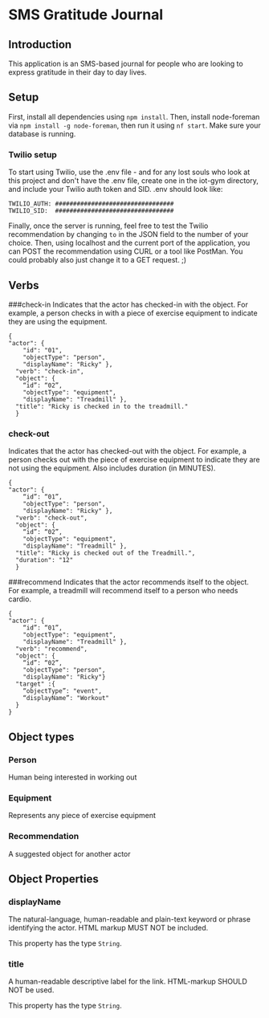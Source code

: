 # SMS Gratitude Journal

## Introduction
This application is an SMS-based journal for people who are looking to express gratitude in their day to day lives.

## Setup
First, install all dependencies using `npm install`. Then, install node-foreman via `npm install -g node-foreman`, then run it using `nf start`. Make sure your database is running.

### Twilio setup

To start using Twilio, use the .env file - and for any lost souls who look at this project and don't have the .env file, create one in the iot-gym directory, and include your Twilio auth token and SID. .env should look like:

```
TWILIO_AUTH: #################################
TWILIO_SID:  #################################
```

Finally, once the server is running, feel free to test the Twilio recommendation by changing `to` in the JSON field to the number of your choice. Then, using localhost and the current port of the application, you can POST the recommendation using CURL or a tool like PostMan. You could probably also just change it to a GET request. ;)

## Verbs



###check-in
Indicates that the actor has checked-in with the object. For example, a person checks in with a piece of exercise equipment to indicate they are using the equipment.
```
{
"actor": {
    "id": "01",
    "objectType": "person",
    "displayName": "Ricky" },
  "verb": "check-in",
  "object": {
    “id”: “02”,
    "objectType": "equipment",
    "displayName": "Treadmill" },
  "title": "Ricky is checked in to the treadmill."
  }
```

### check-out
Indicates that the actor has checked-out with the object. For example, a person checks out with the piece of exercise equipment to indicate they are not using the equipment. Also includes duration (in MINUTES).
```
{
"actor": {
    “id”: “01”,
    "objectType": "person",
    "displayName": "Ricky" },
  "verb": "check-out",
  "object": {
    “id”: “02”,
    "objectType": "equipment",
    "displayName": "Treadmill" },
  "title": "Ricky is checked out of the Treadmill.",
  "duration": "12"
  }
```

###recommend
Indicates that the actor recommends itself to the object. For example, a treadmill will recommend itself to a person who needs cardio.
```
{
"actor": {
    “id”: “01”,
    "objectType": "equipment",
    "displayName": "Treadmill" },
  "verb": "recommend",
  "object": {
    “id”: “02”,
    "objectType": "person",
    "displayName": "Ricky"}
  "target" :{
    “objectType”: "event",
    “displayName”: "Workout"
  }
}
```

## Object types


### Person
Human being interested in working out
### Equipment
Represents any piece of exercise equipment
### Recommendation
A suggested object for another actor

## Object Properties


### displayName
The natural-language, human-readable and plain-text keyword or phrase identifying the actor. HTML markup MUST NOT be included.

This property has the type `String`.

### title
A human-readable descriptive label for the link. HTML-markup SHOULD NOT be used.

This property has the type `String`.
